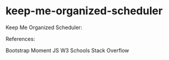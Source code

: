 # keep-me-organized-scheduler
Keep Me Organized Scheduler:




References:
<link src = "https://getbootstrap.com/"> Bootstrap </link>
<link src = "https://momentjs.com/">Moment JS</link>
<link src = "https://www.w3schools.com/>">W3 Schools </link>
<link src = "https://stackoverflow.com/>">Stack Overflow </link>